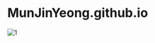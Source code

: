 # MunJinYeong.github.io
![1](https://github.com/MunJinYeong/MunJinYeong.github.io/assets/126740120/da4800eb-ebd4-4335-a138-55d0ae033f0a)
